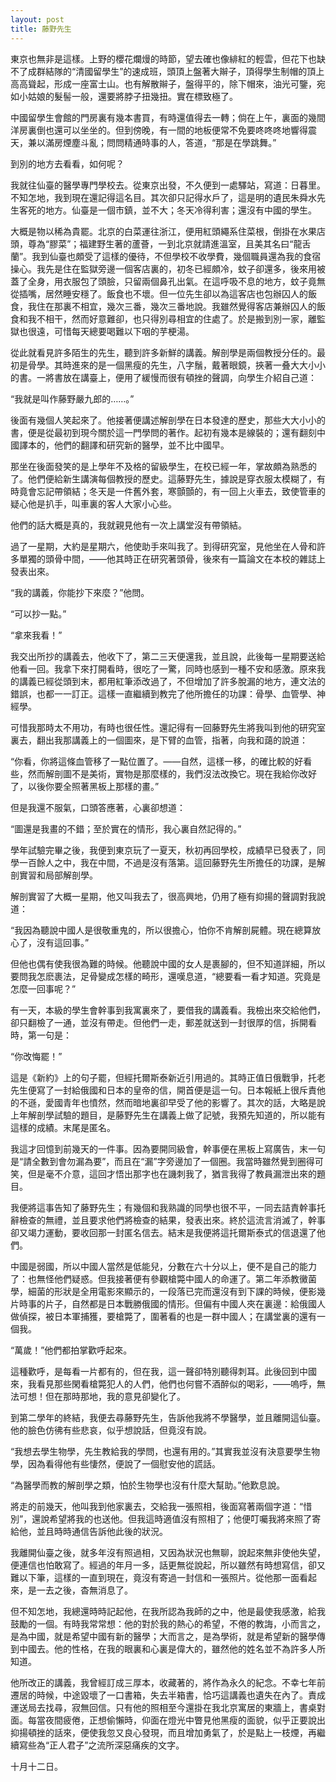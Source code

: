 ```yaml
---
layout: post
title: 藤野先生
---
```


東京也無非是這樣。上野的櫻花爛熳的時節，望去確也像緋紅的輕雲，但花下也缺不了成群結隊的“清國留學生”的速成班，頭頂上盤著大辮子，頂得學生制帽的頂上高高聳起，形成一座富士山。也有解散辮子，盤得平的，除下帽來，油光可鑒，宛如小姑娘的髮髻一般，還要將脖子扭幾扭。實在標致極了。

中國留學生會館的門房裏有幾本書買，有時還值得去一轉；倘在上午，裏面的幾間洋房裏倒也還可以坐坐的。但到傍晚，有一間的地板便常不免要咚咚咚地響得震天，兼以滿房煙塵斗亂；問問精通時事的人，答道，“那是在學跳舞。”

到別的地方去看看，如何呢？

我就往仙臺的醫學專門學校去。從東京出發，不久便到一處驛站，寫道：日暮里。不知怎地，我到現在還記得這名目。其次卻只記得水戶了，這是明的遺民朱舜水先生客死的地方。仙臺是一個市鎮，並不大；冬天冷得利害；還沒有中國的學生。

大概是物以稀為貴罷。北京的白菜運往浙江，便用紅頭繩系住菜根，倒掛在水果店頭，尊為“膠菜”；福建野生著的蘆薈，一到北京就請進溫室，且美其名曰“龍舌蘭”。我到仙臺也頗受了這樣的優待，不但學校不收學費，幾個職員還為我的食宿操心。我先是住在監獄旁邊一個客店裏的，初冬已經頗冷，蚊子卻還多，後來用被蓋了全身，用衣服包了頭臉，只留兩個鼻孔出氣。在這呼吸不息的地方，蚊子竟無從插嘴，居然睡安穩了。飯食也不壞。但一位先生卻以為這客店也包辦囚人的飯食，我住在那裏不相宜，幾次三番，幾次三番地說。我雖然覺得客店兼辦囚人的飯食和我不相干，然而好意難卻，也只得別尋相宜的住處了。於是搬到別一家，離監獄也很遠，可惜每天總要喝難以下咽的芋梗湯。

從此就看見許多陌生的先生，聽到許多新鮮的講義。解剖學是兩個教授分任的。最初是骨學。其時進來的是一個黑瘦的先生，八字鬚，戴著眼鏡，挾著一叠大大小小的書。一將書放在講臺上，便用了緩慢而很有頓挫的聲調，向學生介紹自己道：

“我就是叫作藤野嚴九郎的……。”

後面有幾個人笑起來了。他接著便講述解剖學在日本發達的歷史，那些大大小小的書，便是從最初到現今關於這一門學問的著作。起初有幾本是線裝的；還有翻刻中國譯本的，他們的翻譯和研究新的醫學，並不比中國早。

那坐在後面發笑的是上學年不及格的留級學生，在校已經一年，掌故頗為熟悉的了。他們便給新生講演每個教授的歷史。這藤野先生，據說是穿衣服太模糊了，有時竟會忘記帶領結；冬天是一件舊外套，寒顫顫的，有一回上火車去，致使管車的疑心他是扒手，叫車裏的客人大家小心些。

他們的話大概是真的，我就親見他有一次上講堂沒有帶領結。

過了一星期，大約是星期六，他使助手來叫我了。到得研究室，見他坐在人骨和許多單獨的頭骨中間，——他其時正在研究著頭骨，後來有一篇論文在本校的雜誌上發表出來。

“我的講義，你能抄下來麼？”他問。

“可以抄一點。”

“拿來我看！”

我交出所抄的講義去，他收下了，第二三天便還我，並且說，此後每一星期要送給他看一回。我拿下來打開看時，很吃了一驚，同時也感到一種不安和感激。原來我的講義已經從頭到末，都用紅筆添改過了，不但增加了許多脫漏的地方，連文法的錯誤，也都一一訂正。這樣一直繼續到教完了他所擔任的功課：骨學、血管學、神經學。

可惜我那時太不用功，有時也很任性。還記得有一回藤野先生將我叫到他的研究室裏去，翻出我那講義上的一個圖來，是下臂的血管，指著，向我和藹的說道：

“你看，你將這條血管移了一點位置了。——自然，這樣一移，的確比較的好看些，然而解剖圖不是美術，實物是那麼樣的，我們沒法改換它。現在我給你改好了，以後你要全照著黑板上那樣的畫。”

但是我還不服氣，口頭答應著，心裏卻想道：

“圖還是我畫的不錯；至於實在的情形，我心裏自然記得的。”

學年試驗完畢之後，我便到東京玩了一夏天，秋初再回學校，成績早已發表了，同學一百餘人之中，我在中間，不過是沒有落第。這回藤野先生所擔任的功課，是解剖實習和局部解剖學。

解剖實習了大概一星期，他又叫我去了，很高興地，仍用了極有抑揚的聲調對我說道：

“我因為聽說中國人是很敬重鬼的，所以很擔心，怕你不肯解剖屍體。現在總算放心了，沒有這回事。”

但他也偶有使我很為難的時候。他聽說中國的女人是裹腳的，但不知道詳細，所以要問我怎麽裹法，足骨變成怎樣的畸形，還嘆息道，“總要看一看才知道。究竟是怎麼一回事呢？”

有一天，本級的學生會幹事到我寓裏來了，要借我的講義看。我檢出來交給他們，卻只翻檢了一通，並沒有帶走。但他們一走，郵差就送到一封很厚的信，拆開看時，第一句是：

“你改悔罷！”

這是《新約》上的句子罷，但經托爾斯泰新近引用過的。其時正值日俄戰爭，托老先生便寫了一封給俄國和日本的皇帝的信，開首便是這一句。日本報紙上很斥責他的不遜，愛國青年也憤然，然而暗地裏卻早受了他的影響了。其次的話，大略是說上年解剖學試驗的題目，是藤野先生在講義上做了記號，我預先知道的，所以能有這樣的成績。末尾是匿名。

我這才回憶到前幾天的一件事。因為要開同級會，幹事便在黑板上寫廣告，末一句是“請全數到會勿漏為要”，而且在“漏”字旁邊加了一個圈。我當時雖然覺到圈得可笑，但是毫不介意，這回才悟出那字也在譏刺我了，猶言我得了教員漏泄出來的題目。

我便將這事告知了藤野先生；有幾個和我熟識的同學也很不平，一同去詰責幹事托辭檢查的無禮，並且要求他們將檢查的結果，發表出來。終於這流言消滅了，幹事卻又竭力運動，要收回那一封匿名信去。結末是我便將這托爾斯泰式的信退還了他們。

中國是弱國，所以中國人當然是低能兒，分數在六十分以上，便不是自己的能力了：也無怪他們疑惑。但我接著便有參觀槍斃中國人的命運了。第二年添教黴菌學，細菌的形狀是全用電影來顯示的，一段落已完而還沒有到下課的時候，便影幾片時事的片子，自然都是日本戰勝俄國的情形。但偏有中國人夾在裏邊：給俄國人做偵探，被日本軍捕獲，要槍斃了，圍著看的也是一群中國人；在講堂裏的還有一個我。

“萬歲！”他們都拍掌歡呼起來。

這種歡呼，是每看一片都有的，但在我，這一聲卻特別聽得刺耳。此後回到中國來，我看見那些閑看槍斃犯人的人們，他們也何嘗不酒醉似的喝彩，——嗚呼，無法可想！但在那時那地，我的意見卻變化了。

到第二學年的終結，我便去尋藤野先生，告訴他我將不學醫學，並且離開這仙臺。他的臉色仿彿有些悲哀，似乎想說話，但竟沒有說。

“我想去學生物學，先生教給我的學問，也還有用的。”其實我並沒有決意要學生物學，因為看得他有些悽然，便說了一個慰安他的謊話。

“為醫學而教的解剖學之類，怕於生物學也沒有什麼大幫助。”他歎息說。

將走的前幾天，他叫我到他家裏去，交給我一張照相，後面寫著兩個字道：“惜別”，還說希望將我的也送他。但我這時適值沒有照相了；他便叮囑我將來照了寄給他，並且時時通信告訴他此後的狀況。

我離開仙臺之後，就多年沒有照過相，又因為狀況也無聊，說起來無非使他失望，便連信也怕敢寫了。經過的年月一多，話更無從說起，所以雖然有時想寫信，卻又難以下筆，這樣的一直到現在，竟沒有寄過一封信和一張照片。從他那一面看起來，是一去之後，杳無消息了。

但不知怎地，我總還時時記起他，在我所認為我師的之中，他是最使我感激，給我鼓勵的一個。有時我常常想：他的對於我的熱心的希望，不倦的教誨，小而言之，是為中國，就是希望中國有新的醫學；大而言之，是為學術，就是希望新的醫學傳到中國去。他的性格，在我的眼裏和心裏是偉大的，雖然他的姓名並不為許多人所知道。

他所改正的講義，我曾經訂成三厚本，收藏著的，將作為永久的紀念。不幸七年前遷居的時候，中途毀壞了一口書箱，失去半箱書，恰巧這講義也遺失在內了。責成運送局去找尋，寂無回信。只有他的照相至今還掛在我北京寓居的東牆上，書桌對面。每當夜間疲倦，正想偷懶時，仰面在燈光中瞥見他黑瘦的面貌，似乎正要說出抑揚頓挫的話來，便使我忽又良心發現，而且增加勇氣了，於是點上一枝煙，再繼續寫些為“正人君子”之流所深惡痛疾的文字。

十月十二日。

